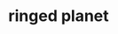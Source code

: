 ---
layout: smileys&emotion
title: ringed planet
emoji: ringed_planet
permalink: 🪐.html
image: assets/img/3moji/ringed_planet.png
---